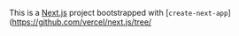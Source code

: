 This is a [Next.js](https://nextjs.org/) project bootstrapped with [`create-next-app`](https://github.com/vercel/next.js/tree/
